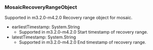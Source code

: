 ### MosaicRecoveryRangeObject
Supported in m3.2.0-m4.2.0
  Recovery range object for mosaic.

- earliestTimestamp: System.String
  - Supported in m3.2.0-m4.2.0
  Start timestamp of recovery range.
- latestTimestamp: System.String
  - Supported in m3.2.0-m4.2.0
  End timestamp of recovery range.
